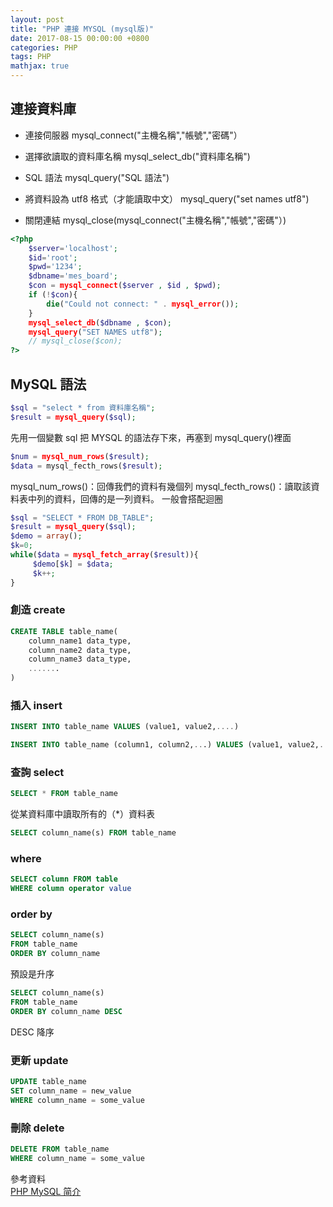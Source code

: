 ```yaml
---
layout: post
title: "PHP 連接 MYSQL (mysql版)"
date: 2017-08-15 00:00:00 +0800
categories: PHP
tags: PHP
mathjax: true
---
```


## 連接資料庫

- 連接伺服器
  mysql_connect("主機名稱","帳號","密碼"）

- 選擇欲讀取的資料庫名稱
  mysql_select_db("資料庫名稱")

- SQL 語法
  mysql_query("SQL 語法")

- 將資料設為 utf8 格式（才能讀取中文）
  mysql_query("set names utf8")

- 關閉連結
  mysql_close(mysql_connect("主機名稱","帳號","密碼"）)

```php
<?php
	$server='localhost';
	$id='root';
	$pwd='1234';
	$dbname='mes_board';
	$con = mysql_connect($server , $id , $pwd);
	if (!$con){
  		die("Could not connect: " . mysql_error());
  	}
	mysql_select_db($dbname , $con);
	mysql_query("SET NAMES utf8");
	// mysql_close($con);
?>
```

## MySQL 語法

```php
$sql = "select * from 資料庫名稱";
$result = mysql_query($sql);
```

先用一個變數 sql 把 MYSQL 的語法存下來，再塞到 mysql_query()裡面

```php
$num = mysql_num_rows($result);
$data = mysql_fecth_rows($result);
```

mysql_num_rows()：回傳我們的資料有幾個列
mysql_fecth_rows()：讀取該資料表中列的資料，回傳的是一列資料。
一般會搭配迴圈

```php
$sql = "SELECT * FROM DB_TABLE";
$result = mysql_query($sql);
$demo = array();
$k=0;
while($data = mysql_fetch_array($result)){
     $demo[$k] = $data;
     $k++;
}
```

### 創造 create

```sql
CREATE TABLE table_name(
    column_name1 data_type,
    column_name2 data_type,
    column_name3 data_type,
    .......
)
```

### 插入 insert

```sql
INSERT INTO table_name VALUES (value1, value2,....)
```

```sql
INSERT INTO table_name (column1, column2,...) VALUES (value1, value2,....)
```

### 查詢 select

```sql
SELECT * FROM table_name
```

從某資料庫中讀取所有的（\*）資料表

```sql
SELECT column_name(s) FROM table_name
```

### where

```sql
SELECT column FROM table
WHERE column operator value
```

### order by

```sql
SELECT column_name(s)
FROM table_name
ORDER BY column_name
```

預設是升序

```sql
SELECT column_name(s)
FROM table_name
ORDER BY column_name DESC
```

DESC 降序

### 更新 update

```sql
UPDATE table_name
SET column_name = new_value
WHERE column_name = some_value
```

### 刪除 delete

```sql
DELETE FROM table_name
WHERE column_name = some_value
```

參考資料<br>
[PHP MySQL 简介](http://www.w3school.com.cn/php/php_mysql_intro.asp)
